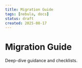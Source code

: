 ```yaml
---
title: Migration Guide
tags: [nebula, docs]
status: draft
created: 2025-08-17
---
```


# Migration Guide

Deep-dive guidance and checklists.
